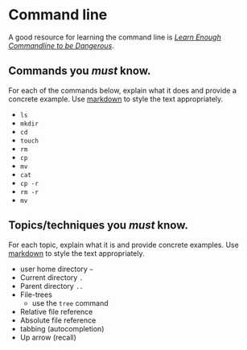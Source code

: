 # Command line
A good resource for learning the command line is *[Learn Enough Commandline to be Dangerous](https://www.learnenough.com/command-line-tutorial/basics)*.

## Commands you *must* know.
For each of the commands below, explain what it does and provide a concrete example. Use [markdown](https://github.com/adam-p/markdown-here/wiki/Markdown-Cheatsheet) to style the text appropriately.
- `ls`
- `mkdir`
- `cd`
- `touch`
- `rm`
- `cp`
- `mv`
- `cat`
- `cp -r`
- `rm -r`
- `mv`

## Topics/techniques you *must* know.
For each topic, explain what it is and provide concrete examples. Use [markdown](https://github.com/adam-p/markdown-here/wiki/Markdown-Cheatsheet) to style the text appropriately.
- user home directory `~`
- Current directory `.`
- Parent directory `..`
- File-trees
  - use the `tree` command
- Relative file reference
- Absolute file reference
- tabbing (autocompletion)
- Up arrow (recall)
